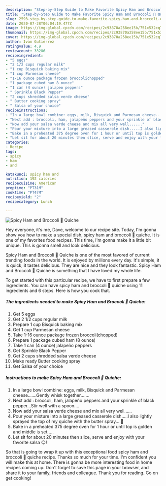 ```yaml
---
description: "Step-by-Step Guide to Make Favorite Spicy Ham and Broccoli 🥦 Quiche"
title: "Step-by-Step Guide to Make Favorite Spicy Ham and Broccoli 🥦 Quiche"
slug: 2593-step-by-step-guide-to-make-favorite-spicy-ham-and-broccoli-quiche
date: 2020-07-28T06:04:19.477Z
image: https://img-global.cpcdn.com/recipes/2c93870a258ee15b/751x532cq70/spicy-ham-and-broccoli-🥦-quiche-recipe-main-photo.jpg
thumbnail: https://img-global.cpcdn.com/recipes/2c93870a258ee15b/751x532cq70/spicy-ham-and-broccoli-🥦-quiche-recipe-main-photo.jpg
cover: https://img-global.cpcdn.com/recipes/2c93870a258ee15b/751x532cq70/spicy-ham-and-broccoli-🥦-quiche-recipe-main-photo.jpg
author: Ivan Gutierrez
ratingvalue: 4.9
reviewcount: 33286
recipeingredient:
- "5 eggs"
- "2 1/2 cups regular milk"
- "1 cup Bisquick baking mix"
- "1 cup Parmesan cheese"
- "1-16 ounce package frozen broccolichopped"
- "1 package cubed ham 8 ounce"
- "1 can (4 ounce) jalapeo peppers"
- " Sprinkle Black Pepper"
- "2 cups shredded salsa verde cheese"
- " Butter cooking spray"
- " Salsa of your choice"
recipeinstructions:
- "In a large bowl combine: eggs, milk, Bisquick and Parmesan cheese.......Gently whisk together......."
- "Next add : broccoli, ham, jalapeño peppers and your sprinkle of black pepper...Stir well with a spoon...."
- "Now add your salsa verde cheese and mix all very well......"
- "Pour your mixture into a large greased casserole dish.....I also lightly sprayed the top of my quiche with the butter spray....🙂"
- "Bake in a preheated 375 degree oven for 1 hour or until top is golden and middle is set....."
- "Let sit for about 20 minutes then slice, serve and enjoy with your favorite salsa 😉!"
categories:
- Recipe
tags:
- spicy
- ham
- and

katakunci: spicy ham and 
nutrition: 192 calories
recipecuisine: American
preptime: "PT31M"
cooktime: "PT47M"
recipeyield: "2"
recipecategory: Lunch

---
```



![Spicy Ham and Broccoli 🥦 Quiche](https://img-global.cpcdn.com/recipes/2c93870a258ee15b/751x532cq70/spicy-ham-and-broccoli-🥦-quiche-recipe-main-photo.jpg)

Hey everyone, it's me, Dave, welcome to our recipe site. Today, I'm gonna show you how to make a special dish, spicy ham and broccoli 🥦 quiche. It is one of my favorites food recipes. This time, I'm gonna make it a little bit unique. This is gonna smell and look delicious.



Spicy Ham and Broccoli 🥦 Quiche is one of the most favored of current trending foods in the world. It is enjoyed by millions every day. It's simple, it is quick, it tastes delicious. They are nice and they look fantastic. Spicy Ham and Broccoli 🥦 Quiche is something that I have loved my whole life.


To get started with this particular recipe, we have to first prepare a few ingredients. You can have spicy ham and broccoli 🥦 quiche using 11 ingredients and 6 steps. Here is how you cook that.

<!--inarticleads1-->

##### The ingredients needed to make Spicy Ham and Broccoli 🥦 Quiche:

1. Get 5 eggs
1. Get 2 1/2 cups regular milk
1. Prepare 1 cup Bisquick baking mix
1. Get 1 cup Parmesan cheese
1. Take 1-16 ounce package frozen broccoli(chopped)
1. Prepare 1 package cubed ham (8 ounce)
1. Take 1 can (4 ounce) jalapeño peppers
1. Get  Sprinkle Black Pepper
1. Get 2 cups shredded salsa verde cheese
1. Make ready  Butter cooking spray
1. Get  Salsa of your choice




<!--inarticleads2-->

##### Instructions to make Spicy Ham and Broccoli 🥦 Quiche:

1. In a large bowl combine: eggs, milk, Bisquick and Parmesan cheese.......Gently whisk together.......
1. Next add : broccoli, ham, jalapeño peppers and your sprinkle of black pepper...Stir well with a spoon....
1. Now add your salsa verde cheese and mix all very well......
1. Pour your mixture into a large greased casserole dish.....I also lightly sprayed the top of my quiche with the butter spray....🙂
1. Bake in a preheated 375 degree oven for 1 hour or until top is golden and middle is set.....
1. Let sit for about 20 minutes then slice, serve and enjoy with your favorite salsa 😉!




So that is going to wrap it up with this exceptional food spicy ham and broccoli 🥦 quiche recipe. Thanks so much for your time. I'm confident you will make this at home. There is gonna be more interesting food in home recipes coming up. Don't forget to save this page in your browser, and share it to your family, friends and colleague. Thank you for reading. Go on get cooking!
